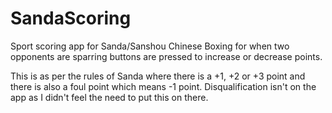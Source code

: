 # SandaScoring
Sport scoring app for Sanda/Sanshou Chinese Boxing for when two opponents are sparring buttons are pressed to increase or decrease points.

This is as per the rules of Sanda where there is a +1, +2 or +3 point and there is also a foul point which means -1 point. Disqualification isn't on the app as I didn't feel the need to put this on there.
